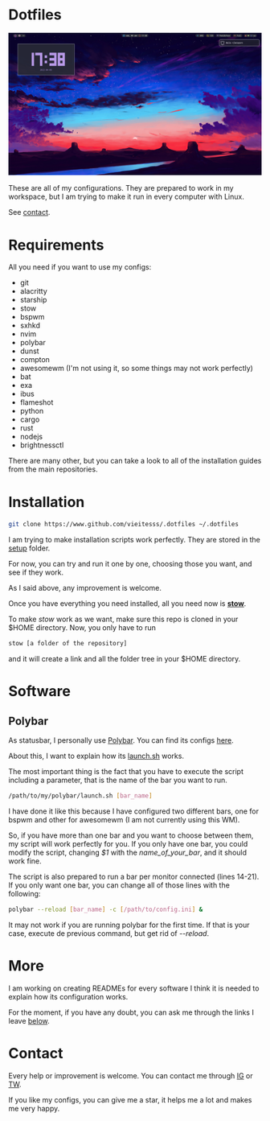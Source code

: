 # Dotfiles

![My desktop](/assets/bspwm-desktop.png)

These are all of my configurations. They are prepared to work in my workspace, but I am trying to make it run in every computer with Linux.

See [contact](#contact).

# Requirements

All you need if you want to use my configs:

* git
* alacritty
* starship
* stow
* bspwm
* sxhkd
* nvim
* polybar
* dunst
* compton
* awesomewm (I'm not using it, so some things may not work perfectly)
* bat
* exa
* ibus
* flameshot
* python
* cargo
* rust
* nodejs
* brightnessctl

There are many other, but you can take a look to all of the installation guides from the main repositories.

# Installation

```bash
git clone https://www.github.com/vieitesss/.dotfiles ~/.dotfiles
```

I am trying to make installation scripts work perfectly. They are stored in the [setup](/setup/) folder.

For now, you can try and run it one by one, choosing those you want, and see if they work.

As I said above, any improvement is welcome.

Once you have everything you need installed, all you need now is [**stow**](https://www.gnu.org/software/stow/manual/stow.html#Invoking-Stow).

To make *stow* work as we want, make sure this repo is cloned in your $HOME directory. Now, you only have to run 
```bash
stow [a folder of the repository]
``` 

and it will create a link and all the folder tree in your $HOME directory.

# Software

## Polybar

As statusbar, I personally use [Polybar](https://github.com/polybar/polybar). You can find its configs [here](/polybar/.config/polybar/).

About this, I want to explain how its [launch.sh](/polybar/.config/polybar/launch.sh) works.

The most important thing is the fact that you have to execute the script including a parameter, that is the name of the bar you want to run.

```bash
/path/to/my/polybar/launch.sh [bar_name]
``` 

I have done it like this because I have configured two different bars, one for bspwm and other for awesomewm (I am not currently using this WM).

So, if you have more than one bar and you want to choose between them, my script will work perfectly for you. If you only have one bar, you could modify the script, changing *$1* with the *name_of_your_bar*, and it should work fine.

The script is also prepared to run a bar per monitor connected (lines 14-21). If you only want one bar, you can change all of those lines with the following:

```bash
polybar --reload [bar_name] -c [/path/to/config.ini] &
``` 

It may not work if you are running polybar for the first time. If that is your case, execute de previous command, but get rid of *--reload*.

# More

I am working on creating READMEs for every software I think it is needed to explain how its configuration works.

For the moment, if you have any doubt, you can ask me through the links I leave [below](#contact).

# Contact

Every help or improvement is welcome. You can contact me through [IG](https://www.instagram.com/vieitesss_/) or [TW](https://twitter.com/vieitesss_/).

If you like my configs, you can give me a star, it helps me a lot and makes me very happy.
